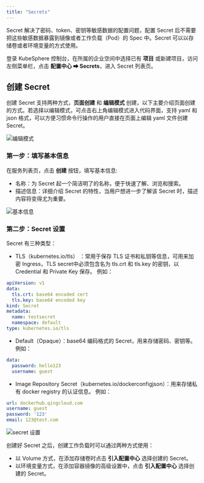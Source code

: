 ```yaml
---
title: "Secrets"
---
```


Secret 解决了密码、token、密钥等敏感数据的配置问题，配置 Secret 后不需要把这些敏感数据暴露到镜像或者工作负载（Pod）的 Spec 中。Secret 可以以存储卷或者环境变量的方式使用。

登录 KubeSphere 控制台，在所属的企业空间中选择已有 **项目** 或新建项目，访问左侧菜单栏，点击 **配置中心 ➡ Secrets**，进入 Secret 列表页。

## 创建 Secret

创建 Secret 支持两种方式，**页面创建** 和 **编辑模式** 创建，以下主要介绍页面创建的方式。若选择以编辑模式，可点击右上角编辑模式进入代码界面，支持 yaml 和 json 格式，可以方便习惯命令行操作的用户直接在页面上编辑 yaml 文件创建 Secret。

![编辑模式](/secret-cmd.png)

### 第一步：填写基本信息

在服务列表页，点击 **创建** 按钮，填写基本信息:

- 名称：为 Secret 起一个简洁明了的名称，便于快速了解、浏览和搜索。
- 描述信息：详细介绍 Secret 的特性，当用户想进一步了解该 Secret 时，描述内容将变得尤为重要。

![基本信息](/secret-basic.png)

### 第二步：Secret 设置

Secret 有三种类型：

- TLS（kubernetes.io/tls） ：常用于保存 TLS 证书和私钥等信息，可用来加密 Ingress，TLS secret中必须包含名为 tls.crt 和 tls.key 的密钥，以 Credential 和 Private Key 保存。
例如：

```yaml
apiVersion: v1
data:
  tls.crt: base64 encoded cert
  tls.key: base64 encoded key
kind: Secret
metadata:
  name: testsecret
  namespace: default
type: kubernetes.io/tls
```



- Default（Opaque）：base64 编码格式的 Secret，用来存储密码、密钥等。
例如：

```yaml
data:
  password: hello123
  username: guest
```
- Image Repository Secret（kubernetes.io/dockerconfigjson）：用来存储私有 docker registry 的认证信息。
例如：

```yaml
url: dockerhub.qingcloud.com
username: guest
password: '123'
email: 123@test.com
```

![secret 设置](/secret-setting.png)

创建好 Secret 之后，创建工作负载时可以通过两种方式使用：

- 以 Volume 方式，在添加存储卷时点击 **引入配置中心** 选择创建的 Secret。
- 以环境变量方式，在添加容器镜像的高级设置中，点击 **引入配置中心** 选择创建的 Secret。

